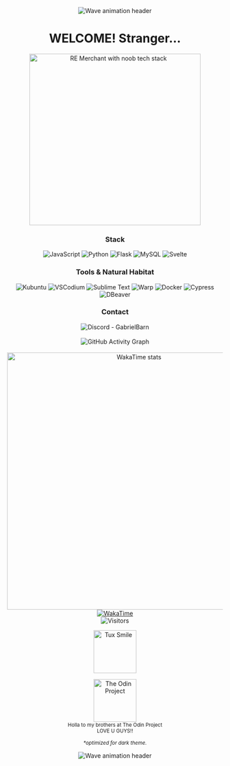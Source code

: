 <div align="center">
  <picture>
    <source media="(prefers-color-scheme: dark)" srcset="https://capsule-render.vercel.app/api?type=waving&color=A1C6E3&height=90&section=header"/>
    <source media="(prefers-color-scheme: light)" srcset="https://capsule-render.vercel.app/api?type=waving&color=096FB5&height=90&section=header"/>
    <img src="https://capsule-render.vercel.app/api?type=waving&color=096FB5&height=60&section=header" alt="Wave animation header" />
  </picture>
  
  # WELCOME! Stranger...
  <img src="https://i.ibb.co/99PcscnG/Merchant-re4.png" alt="RE Merchant with noob tech stack" height="400px"/>
</div>



<div align="center">
  <h3>Stack</h3>
  
  <picture>
    <source media="(prefers-color-scheme: dark)" srcset="https://img.shields.io/badge/Javascript-0d1117?style=flat-square&logo=javascript&logoColor=FFD685&color=0d1117">
    <img alt="JavaScript" src="https://img.shields.io/badge/Javascript-ffffff?style=flat-square&logo=javascript&logoColor=DBB014&color=ffffff">
  </picture>
  
  <picture>
    <source media="(prefers-color-scheme: dark)" srcset="https://img.shields.io/badge/Python-0d1117?style=flat-square&logo=Python&logoColor=61C8FF&color=0d1117">
    <img alt="Python" src="https://img.shields.io/badge/Python-ffffff?style=flat-square&logo=Python&logoColor=3776AB&color=ffffff">
  </picture>
  
  <picture>
    <source media="(prefers-color-scheme: dark)" srcset="https://img.shields.io/badge/Flask-0d1117?style=flat-square&logo=Flask&logoColor=fff&color=0d1117">
    <img alt="Flask" src="https://img.shields.io/badge/Flask-ffffff?style=flat-square&logo=Flask&logoColor=000000&color=ffffff">
  </picture>

  <picture>
    <source media="(prefers-color-scheme: dark)" srcset="https://img.shields.io/badge/MySql-0d1117?style=flat-square&logo=MySql&logoColor=618EFF&color=0d1117">
    <img alt="MySQL" src="https://img.shields.io/badge/MySql-ffffff?style=flat-square&logo=MySql&logoColor=4479A1&color=ffffff">
  </picture>

  <picture>
    <source media="(prefers-color-scheme: dark)" srcset="https://img.shields.io/badge/Svelte-0d1117?style=flat-square&logo=Svelte&logoColor=FF9247&color=0d1117">
    <img alt="Svelte" src="https://img.shields.io/badge/Svelte-ffffff?style=flat-square&logo=Svelte&logoColor=FF3E00&color=ffffff">
  </picture>
</div>

<div align="center">
  
  ### Tools & Natural Habitat
  <picture>
    <source media="(prefers-color-scheme: dark)" srcset="https://img.shields.io/badge/Kubuntu-0d1117?style=flat-square&logo=Kubuntu&logoColor=47F0FF">
    <img alt="Kubuntu" src="https://img.shields.io/badge/Kubuntu-ffffff?style=flat-square&logo=Kubuntu&logoColor=0079C1">
  </picture>

  <picture>
    <source media="(prefers-color-scheme: dark)" srcset="https://img.shields.io/badge/VSCodium-0d1117?style=flat-square&logo=vscodium&logoColor=7D9FFF">
    <img alt="VSCodium" src="https://img.shields.io/badge/VSCodium-ffffff?style=flat-square&logo=vscodium&logoColor=2F80ED">
  </picture>

  <picture>
    <source media="(prefers-color-scheme: dark)" srcset="https://img.shields.io/badge/Sublime-0d1117?style=flat-square&logo=sublime-text&logoColor=FFC670">
    <img alt="Sublime Text" src="https://img.shields.io/badge/Sublime-ffffff?style=flat-square&logo=sublime-text&logoColor=FF9800">
  </picture>

  <picture>
    <source media="(prefers-color-scheme: dark)" srcset="https://img.shields.io/badge/Warp-0d1117?style=flat-square&logo=warp&logoColor=70B7FF">
    <img alt="Warp" src="https://img.shields.io/badge/Warp-ffffff?style=flat-square&logo=warp&logoColor=01A4FF">
  </picture>

  <picture>
    <source media="(prefers-color-scheme: dark)" srcset="https://img.shields.io/badge/Docker-0d1117?style=flat-square&logo=docker&logoColor=8798E6">
    <img alt="Docker" src="https://img.shields.io/badge/Docker-ffffff?style=flat-square&logo=docker&logoColor=2496ED">
  </picture>

  <picture>
    <source media="(prefers-color-scheme: dark)" srcset="https://img.shields.io/badge/Cypress-0d1117?style=flat-square&logo=Cypress&logoColor=71DE76">
    <img alt="Cypress" src="https://img.shields.io/badge/Cypress-ffffff?style=flat-square&logo=Cypress&logoColor=17202C">
  </picture>

  <picture>
    <source media="(prefers-color-scheme: dark)" srcset="https://img.shields.io/badge/DBeaver-0d1117?style=flat-square&logo=DBeaver&logoColor=F08469">
    <img alt="DBeaver" src="https://img.shields.io/badge/DBeaver-ffffff?style=flat-square&logo=DBeaver&logoColor=382923">
  </picture>
</div>

<div align="center">

  ### Contact
  <picture>
    <source media="(prefers-color-scheme: dark)" srcset="https://img.shields.io/badge/GabrielBarn-0d1117?logo=discord&logoColor=00BFFF&style=flat-square">
    <img alt="Discord - GabrielBarn" src="https://img.shields.io/badge/GabrielBarn-ffffff?logo=discord&logoColor=5865F2&style=flat-square">
  </picture>
  <br><br>
</div>

<div align="center">
  <picture>
    <source media="(prefers-color-scheme: dark)" srcset="https://github-readme-activity-graph.vercel.app/graph?username=glovek08&bg_color=0d1117&color=BAD1D9&line=7B878A&point=51E8FC&area_color=0d1117&area=true&hide_border=true">
    <img alt="GitHub Activity Graph" src="https://github-readme-activity-graph.vercel.app/graph?username=glovek08&bg_color=ffffff&color=24292f&line=d1d5da&point=0366d6&area_color=ffffff&area=true&hide_border=true">
  </picture>
</div>

<br>

<div align="center">

  <div align="center">
    <a href="https://wakatime.com/@63b20a4e-5b59-4d73-b9cb-b538e68137e5">
      <picture>
        <source 
          media="(prefers-color-scheme: dark)" 
          srcset="https://wakatime.com/share/@63b20a4e-5b59-4d73-b9cb-b538e68137e5/8b8812e1-48c7-4d59-84f7-cd2e22bc3c3b.svg" 
        />
        <img 
          alt="WakaTime stats" 
          src="https://wakatime.com/share/@63b20a4e-5b59-4d73-b9cb-b538e68137e5/66873f14-5f91-4b54-966f-3592d70cfde3.svg" 
          width="600" 
        />
      </picture>
    </a>
  </div>

  <a href="https://wakatime.com/@63b20a4e-5b59-4d73-b9cb-b538e68137e5">
    <picture>
      <source media="(prefers-color-scheme: dark)" srcset="https://wakatime.com/badge/user/63b20a4e-5b59-4d73-b9cb-b538e68137e5.svg?style=for-the-badge&labelColor=0d1117&color=0d1117">
      <img alt="WakaTime" src="https://wakatime.com/badge/user/63b20a4e-5b59-4d73-b9cb-b538e68137e5.svg?style=for-the-badge&labelColor=ffffff&color=ffffff">
    </picture>
  </a>
  <br>
  <picture>
    <source media="(prefers-color-scheme: dark)" srcset="https://api.visitorbadge.io/api/visitors?path=https%3A%2F%2Fgithub.com%2Fglovek08&label=Souls%20Claimed&labelColor=0d1117&countColor=0d1117&style=flat-square&labelTextColor=00BFFF&countTextColor=00BFFF">
    <img alt="Visitors" src="https://api.visitorbadge.io/api/visitors?path=https%3A%2F%2Fgithub.com%2Fglovek08&label=VIEWS&labelColor=ffffff&countColor=ffffff&style=flat-square&labelTextColor=0366d6&countTextColor=0366d6">
  </picture>
  <br>
  <p>
<!--     <img src="https://www.animatedimages.org/data/media/1618/animated-tux-image-0136.gif" alt="Tux trampoline" width="100px" /> -->
    <img src="https://art.ngfiles.com/images/2493000/2493414_constantaura_tux-from-linux.gif?f1651352405" alt="Tux Smile" width="100px"/>
  </p>

  <a href="https://theodinproject.com" target="_blank">
    <picture>
      <source media="(prefers-color-scheme: dark)" srcset="https://cdn.statically.io/gh/TheOdinProject/curriculum/5f37d43908ef92499e95a9b90fc3cc291a95014c/html_css/project-sign-up-form/odin-lined.png">
      <img alt="The Odin Project" height="100" src="https://media2.dev.to/dynamic/image/width=800%2Cheight=%2Cfit=scale-down%2Cgravity=auto%2Cformat=auto/https%3A%2F%2Fcurricular.dev%2Fassets%2Fimages%2Fplatforms%2Fodin_project.png">
    </picture>
  </a>
  <br>
  <small>
  Holla to my brothers at The Odin Project<br>
  LOVE U GUYS!!
  </small>
</div>

<p align="center"><sub><i>*optimized for dark theme.</i></sub></p>

<div align="center">
  <picture>
    <source media="(prefers-color-scheme: dark)" srcset="https://capsule-render.vercel.app/api?type=waving&color=A1C6E3&height=100&section=footer"/>
    <source media="(prefers-color-scheme: light)" srcset="https://capsule-render.vercel.app/api?type=waving&color=096FB5&height=100&section=footer"/>
    <img src="https://capsule-render.vercel.app/api?type=waving&color=096FB5&height=60&section=header" alt="Wave animation header" />
  </picture>
</div>
